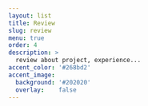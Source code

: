 ```yaml
---
layout: list
title: Review
slug: review
menu: true
order: 4
description: >
  review about project, experience...
accent_color: '#268bd2'
accent_image:
  background: '#202020'
  overlay:    false
---
```

